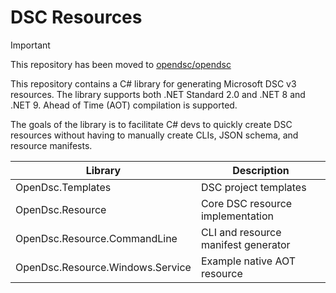 # DSC Resources

> [!IMPORTANT]
> This repository has been moved to [opendsc/opendsc][opendsc]

This repository contains a C# library for generating Microsoft DSC v3 resources.
The library supports both .NET Standard 2.0 and .NET 8 and .NET 9. Ahead of Time
(AOT) compilation is supported.

The goals of the library is to facilitate C# devs to quickly create DSC
resources without having to manually create CLIs, JSON schema, and resource manifests.

| Library | Description |
| --- | --- |
| OpenDsc.Templates | DSC project templates |
| OpenDsc.Resource | Core DSC resource implementation |
| OpenDsc.Resource.CommandLine | CLI and resource manifest generator |
| OpenDsc.Resource.Windows.Service | Example native AOT resource |

[opendsc]: https://github.com/opendsc/opendsc
